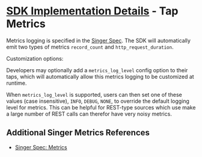 # [SDK Implementation Details](./index.md) - Tap Metrics

Metrics logging is specified in the
[Singer Spec](https://hub.meltano.com/singer/spec#metrics). The SDK will automatically
emit two types of metrics `record_count` and `http_request_duration`.

Customization options:

Developers may optionally add a `metrics_log_level` config option to their taps,
which will automatically allow this metrics logging to be customized at runtime.

When `metrics_log_level` is supported, users can then
set one of these values (case insensitive), `INFO`, `DEBUG`, `NONE`, to override the
default logging level for metrics. This can be helpful for REST-type sources which use
make a large number of REST calls can therefor have very noisy metrics.

## Additional Singer Metrics References

- [Singer Spec: Metrics](https://hub.meltano.com/singer/spec#metrics)
